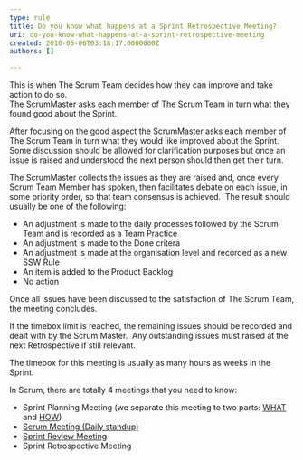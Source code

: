 ```yaml
---
type: rule
title: Do you know what happens at a Sprint Retrospective Meeting?
uri: do-you-know-what-happens-at-a-sprint-retrospective-meeting
created: 2010-05-06T03:18:17.0000000Z
authors: []

---
```


 This is when The Scrum Team decides how they can improve and take action to do so. <br>   The ScrumMaster asks each member of The Scrum Team in turn what they found good about the Sprint.

 After focusing on the good aspect the ScrumMaster asks each member of The Scrum Team in turn what they would like improved about the Sprint.  Some discussion should be allowed for clarification purposes but once an issue is raised and understood the next person should then get their turn.

 The ScrumMaster collects the issues as they are raised and, once every Scrum Team Member has spoken, then facilitates debate on each issue, in some priority order, so that team consensus is achieved.  The result should usually be one of the following:

- An adjustment is made to the daily processes followed by the Scrum Team and is recorded as a Team Practice
- An adjustment is made to the Done critera
- An adjustment is made at the organisation level and recorded as a new SSW Rule
- An item is added to the Product Backlog
- No action


Once all issues have been discussed to the satisfaction of The Scrum Team, the meeting concludes.

 If the timebox limit is reached, the remaining issues should be recorded and dealt with by the Scrum Master.  Any outstanding issues must raised at the next Retrospective if still relevant.

 The timebox for this meeting is usually as many hours as weeks in the Sprint.

In Scrum, there are totally 4 meetings that you need to know:
- Sprint Planning Meeting (we separate this meeting to two parts: [WHAT](/Standards/Management/RulesToBetterScrumUsingTFS/Pages/SprintPlanning%28WHAT%29Meeting.aspx "Sprint Planning (WHAT) Meeting") and [HOW](/Standards/Management/RulesToBetterScrumUsingTFS/Pages/SprintPlanning%28HOW%29Meeting.aspx))
- [Scrum Meeting (Daily standup)](/Standards/Management/RulesToBetterScrumUsingTFS/Pages/UpdateTasks.aspx "Update tasks before Daily Scrum Meeting")
- [Sprint Review Meeting](/Standards/Management/RulesToBetterScrumUsingTFS/Pages/SprintReviewMeeting.aspx "Sprint Review Meeting")
- Sprint Retrospective Meeting


